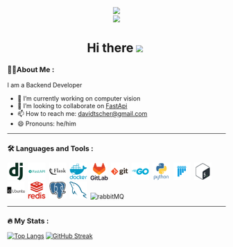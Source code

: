 <div id="header" align="center">
  <img src="https://media4.giphy.com/media/gjrYDwbjnK8x36xZIO/giphy.gif?cid=ecf05e47ft376cwu08tgo9gusn4wad14f1k8asgpzo8zjbr4&ep=v1_gifs_related&rid=giphy.gif&ct=s">
<div id="badges">
  <a href="https://t.me/wasdxy">
    <img src="https://img.shields.io/badge/Telegram-2CA5E0?style=flat-squeare&logo=telegram&logoColor=white"/>
  </a>
</div>
<h1>
  Hi there
  <img src="https://media.giphy.com/media/hvRJCLFzcasrR4ia7z/giphy.gif" width="25px">
  <img src="https://komarev.com/ghpvc/?username=citylameR&style=flat-square&color=blue" alt=""/>
</h1>
</div>

### 👨‍💻About Me :
I am a Backend Developer <img src=https://cdn3.emoji.gg/emojis/5742-khinkali.png width="15" height=15> 
- 🔭 I’m currently working on computer vision
- 👯 I’m looking to collaborate on [FastApi](https://github.com/tiangolo/fastapi)
- 📫 How to reach me: davidtscher@gmail.com
- 😄 Pronouns: he/him
---

### 🛠️ Languages and Tools :
<div>
  <img src="https://github.com/devicons/devicon/blob/master/icons/django/django-plain.svg" title="Java" alt="Java" width="40" height="40"/>&nbsp;
  <img src="https://github.com/devicons/devicon/blob/master/icons/fastapi/fastapi-original-wordmark.svg" title="Java" alt="Java" width="40" height="40"/>&nbsp;
  <img src="https://github.com/devicons/devicon/blob/master/icons/flask/flask-original-wordmark.svg" title="Java" alt="Java" width="40" height="40"/>&nbsp;
  <img src="https://github.com/devicons/devicon/blob/master/icons/docker/docker-plain-wordmark.svg" title="Java" alt="Java" width="40" height="40"/>&nbsp;
  <img src="https://github.com/devicons/devicon/blob/master/icons/gitlab/gitlab-original-wordmark.svg" title="Java" alt="Java" width="40" height="40"/>&nbsp;
  <img src="https://github.com/devicons/devicon/blob/master/icons/git/git-original-wordmark.svg" title="Java" alt="Java" width="40" height="40"/>&nbsp;
  <img src="https://github.com/devicons/devicon/blob/master/icons/go/go-original-wordmark.svg" title="Java" alt="Java" width="40" height="40"/>&nbsp;
  <img src="https://github.com/devicons/devicon/blob/master/icons/python/python-original-wordmark.svg" title="Java" alt="Java" width="40" height="40"/>&nbsp;
  <img src="https://github.com/devicons/devicon/blob/master/icons/pytest/pytest-plain.svg" title="Java" alt="Java" width="40" height="40"/>&nbsp;
  <img src="https://github.com/devicons/devicon/blob/master/icons/bash/bash-original.svg" title="Java" alt="Java" width="40" height="40"/>&nbsp;
  <img src="https://github.com/devicons/devicon/blob/master/icons/ubuntu/ubuntu-plain-wordmark.svg" title="Java" alt="Java" width="40" height="40"/>&nbsp;
  <img src="https://github.com/devicons/devicon/blob/master/icons/redis/redis-plain-wordmark.svg" title="Java" alt="Java" width="40" height="40"/>&nbsp;
  <img src="https://github.com/devicons/devicon/blob/master/icons/postgresql/postgresql-original.svg" title="Java" alt="Java" width="40" height="40"/>&nbsp;
  <img src="https://github.com/devicons/devicon/blob/master/icons/mysql/mysql-original.svg" title="Java" alt="Java" width="40" height="40"/>&nbsp;
  <img src="https://www.vectorlogo.zone/logos/rabbitmq/rabbitmq-icon.svg" alt="rabbitMQ" width="40" height="40"/>
</div>

---

### 🔥 My Stats :

[![Top Langs](https://github-readme-stats.vercel.app/api/top-langs/?username=citylameR&layout=compact&theme=vision-friendly-dark)](https://github.com/anuraghazra/github-readme-stats)   [![GitHub Streak](http://github-readme-streak-stats.herokuapp.com?user=citylameR&theme=dark)](https://git.io/streak-stats)

 
